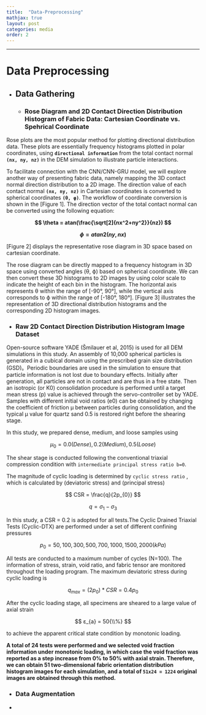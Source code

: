 ```yaml
---
title:  "Data-Preprocessing"
mathjax: true
layout: post
categories: media
order: 2
---
```


---

# Data Preprocessing

* ## **Data Gathering**

  * ### **Rose Diagram and 2D Contact Direction Distribution Histogram of Fabric Data: Cartesian Coordinate vs. Spehrical Coordinate**
 
Rose plots are the most popular method for plotting directional distribution data. These plots are essentially frequency histograms plotted in polar coordinates, using **`directional information`** from the total contact normal **`(nx, ny, nz)`** in the DEM simulation to illustrate particle interactions.

To facilitate connection with the CNN/CNN-GRU model, we will explore another way of presenting fabric data, namely mapping the 3D contact normal direction distribution to a 2D image. The direction value of each contact normal **`(nx, ny, nz)`** in Cartesian coordinates is converted to spherical coordinates **`(θ, φ)`**. The workflow of coordinate conversion is shown in the [Figure 1]. The direction vector of the total contact normal can be converted using the following equation:

**$$ \theta = atan(\frac{\sqrt[2]{nx^2+ny^2}}{nz}) $$**

**$$ \phi = atan2(ny,nx) $$**

[Figure 2] displays the representative rose diagram in 3D space based on cartesian coordinate. 

The rose diagram can be directly mapped to a frequency histogram in 3D space using converted angles (θ, ϕ) based on spherical coordinate. We can then convert these 3D histograms to 2D images by using color scale to indicate the height of each bin in the histogram. The horizontal axis represents θ within the range of [-90°, 90°], while the vertical axis corresponds to ϕ within the range of [-180°, 180°]. [Figure 3] illustrates the representation of 3D directional distribution histograms and the corresponding 2D histogram images.


 * ### **Raw 2D Contact Direction Distribution Histogram Image Dataset**
    
Open-source software YADE (Šmilauer et al, 2015) is used for all DEM simulations in this study. An assembly of 10,000 spherical particles is generated in a cubical domain using the prescribed grain size distribution (GSD)。Periodic boundaries are used in the simulation to ensure that particle information is not lost due to boundary effects. Initially after generation, all particles are not in contact and are thus in a free state. Then an isotropic (or K0) consolidation procedure is performed until a target mean stress (p) value is achieved through the servo-controller set by YADE. Samples with different initial void ratios (e0) can be obtained by changing the coefficient of friction μ between particles during consolidation, and the typical μ value for quartz sand 0.5 is restored right before the shearing stage.

In this study, we prepared dense, medium, and loose samples using 

$$ μ_{0} = 0.0 (Dense), 0.2(Medium), 0.5(Loose) $$ 

The shear stage is conducted following the conventional triaxial compression condition with `intermediate principal stress ratio b=0`. 

The magnitude of cyclic loading is determined by `cyclic stress ratio` , which is calculated by (deviatoric stress) and (principal stress)

$$ CSR = \frac{q}{2p_{0}} $$ 

$$ q = σ_{1}-σ_{3} $$ 

In this study, a CSR = 0.2 is adopted for all tests.The Cyclic Drained Triaxial Tests (Cyclic-DTX) are performed under a set of different confining pressures 

$$ p_{0} = 50, 100, 300, 500, 700, 1000, 1500, 2000 (kPa) $$

All tests are conducted to a maximum number of cycles (N=100). The information of stress, strain, void ratio, and fabric tensor are monitored throughout the loading program. The maximum deviatoric stress during cyclic loading is 

$$ q_{max}=(2p_{0})*CSR = 0.4p_{0} $$

After the cyclic loading stage, all specimens are sheared to a large value of axial strain 

$$ ε_{a} = 50{\\%} $$

to achieve the apparent critical state condition by monotonic loading.

**A total of 24 tests were performed and we selected void fraction information under monotonic loading, in which case the void fraction was reported as a step increase from 0% to 50% with axial strain. Therefore, we can obtain 51 two-dimensional fabric orientation distribution histogram images for each simulation, and a total of **`51x24 = 1224`** original images are obtained through this method.**

 * ### **Data Augmentation**

* 
